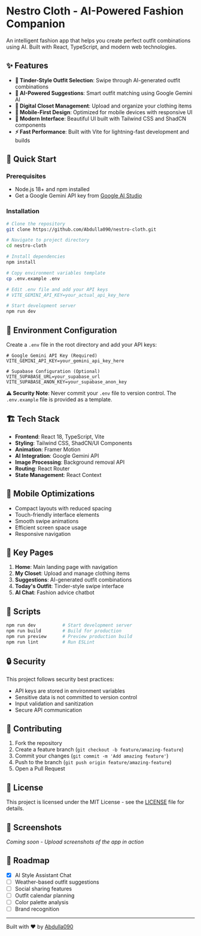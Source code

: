 # Nestro Cloth - AI-Powered Fashion Companion

An intelligent fashion app that helps you create perfect outfit combinations using AI. Built with React, TypeScript, and modern web technologies.

## ✨ Features

- **🎯 Tinder-Style Outfit Selection**: Swipe through AI-generated outfit combinations
- **🤖 AI-Powered Suggestions**: Smart outfit matching using Google Gemini AI
- **👕 Digital Closet Management**: Upload and organize your clothing items
- **📱 Mobile-First Design**: Optimized for mobile devices with responsive UI
- **🎨 Modern Interface**: Beautiful UI built with Tailwind CSS and ShadCN components
- **⚡ Fast Performance**: Built with Vite for lightning-fast development and builds

## 🚀 Quick Start

### Prerequisites

- Node.js 18+ and npm installed
- Get a Google Gemini API key from [Google AI Studio](https://ai.google.dev/aistudio)

### Installation

```bash
# Clone the repository
git clone https://github.com/Abdulla090/nestro-cloth.git

# Navigate to project directory
cd nestro-cloth

# Install dependencies
npm install

# Copy environment variables template
cp .env.example .env

# Edit .env file and add your API keys
# VITE_GEMINI_API_KEY=your_actual_api_key_here

# Start development server
npm run dev
```

## 🔧 Environment Configuration

Create a `.env` file in the root directory and add your API keys:

```env
# Google Gemini API Key (Required)
VITE_GEMINI_API_KEY=your_gemini_api_key_here

# Supabase Configuration (Optional)
VITE_SUPABASE_URL=your_supabase_url
VITE_SUPABASE_ANON_KEY=your_supabase_anon_key
```

**⚠️ Security Note**: Never commit your `.env` file to version control. The `.env.example` file is provided as a template.

## 🏗️ Tech Stack

- **Frontend**: React 18, TypeScript, Vite
- **Styling**: Tailwind CSS, ShadCN/UI Components
- **Animation**: Framer Motion
- **AI Integration**: Google Gemini API
- **Image Processing**: Background removal API
- **Routing**: React Router
- **State Management**: React Context

## 📱 Mobile Optimizations

- Compact layouts with reduced spacing
- Touch-friendly interface elements
- Smooth swipe animations
- Efficient screen space usage
- Responsive navigation

## 🎯 Key Pages

1. **Home**: Main landing page with navigation
2. **My Closet**: Upload and manage clothing items
3. **Suggestions**: AI-generated outfit combinations
4. **Today's Outfit**: Tinder-style swipe interface
5. **AI Chat**: Fashion advice chatbot

## 📝 Scripts

```bash
npm run dev          # Start development server
npm run build        # Build for production
npm run preview      # Preview production build
npm run lint         # Run ESLint
```

## 🔒 Security

This project follows security best practices:
- API keys are stored in environment variables
- Sensitive data is not committed to version control
- Input validation and sanitization
- Secure API communication

## 🤝 Contributing

1. Fork the repository
2. Create a feature branch (`git checkout -b feature/amazing-feature`)
3. Commit your changes (`git commit -m 'Add amazing feature'`)
4. Push to the branch (`git push origin feature/amazing-feature`)
5. Open a Pull Request

## 📄 License

This project is licensed under the MIT License - see the [LICENSE](LICENSE) file for details.

## 🎨 Screenshots

*Coming soon - Upload screenshots of the app in action*

## 🔮 Roadmap

- [x] AI Style Assistant Chat
- [ ] Weather-based outfit suggestions
- [ ] Social sharing features
- [ ] Outfit calendar planning
- [ ] Color palette analysis
- [ ] Brand recognition

---

Built with ❤️ by [Abdulla090](https://github.com/Abdulla090)
